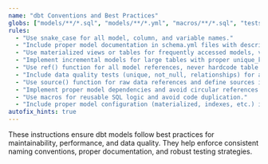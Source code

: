 ```yaml
---
name: "dbt Conventions and Best Practices"
globs: ["models/**/*.sql", "models/**/*.yml", "macros/**/*.sql", "tests/**/*.sql"]
rules:
  - "Use snake_case for all model, column, and variable names."
  - "Include proper model documentation in schema.yml files with descriptions and tests."
  - "Use materialized views or tables for frequently accessed models, views for lightweight transformations."
  - "Implement incremental models for large tables with proper unique_key and is_incremental logic."
  - "Use ref() function for all model references, never hardcode table names."
  - "Include data quality tests (unique, not_null, relationships) for all critical models."
  - "Use source() function for raw data references and define sources in schema.yml."
  - "Implement proper model dependencies and avoid circular references."
  - "Use macros for reusable SQL logic and avoid code duplication."
  - "Include proper model configuration (materialized, indexes, etc.) in model files or dbt_project.yml."
autofix_hints: true
---
```


These instructions ensure dbt models follow best practices for maintainability, performance, and data quality. They help enforce consistent naming conventions, proper documentation, and robust testing strategies.
